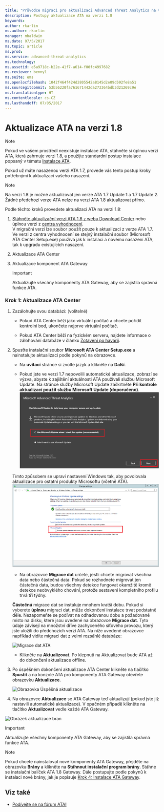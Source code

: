 ```yaml
---
title: "Průvodce migrací pro aktualizaci Advanced Threat Analytics na verzi 1.8 | Dokumentace Microsoftu"
description: Postupy aktualizace ATA na verzi 1.8
keywords: 
author: rkarlin
ms.author: rkarlin
manager: mbaldwin
ms.date: 07/5/2017
ms.topic: article
ms.prod: 
ms.service: advanced-threat-analytics
ms.technology: 
ms.assetid: e5a9718c-b22e-41f7-a614-f00fc4997682
ms.reviewer: bennyl
ms.suite: ems
ms.openlocfilehash: 1042f464f424d2805542a8145d2e09d592fe8a51
ms.sourcegitcommit: 53b56220fa761671442da273364bdb3d21269c9e
ms.translationtype: HT
ms.contentlocale: cs-CZ
ms.lasthandoff: 07/05/2017
---
```

# Aktualizace ATA na verzi 1.8
<a id="updating-ata-to-version-18" class="xliff"></a>

> [!NOTE] 
> Pokud ve vašem prostředí neexistuje instalace ATA, stáhněte si úplnou verzi ATA, která zahrnuje verzi 1.8, a použijte standardní postup instalace popsaný v tématu [Instalace ATA](install-ata-step1.md).

Pokud už máte nasazenou verzi ATA 1.7, provede vás tento postup kroky potřebnými k aktualizaci vašeho nasazení.

> [!NOTE] 
>  Na verzi 1.8 je možné aktualizovat jen verze ATA 1.7 Update 1 a 1.7 Update 2. Žádné předchozí verze ATA nelze na verzi ATA 1.8 aktualizovat přímo.

Podle těchto kroků provedete aktualizaci ATA na verzi 1.8:

1.  [Stáhněte aktualizační verzi ATA 1.8 z webu Download Center](https://www.microsoft.com/download/details.aspx?id=55536) nebo úplnou verzi z [centra vyhodnocení](http://www.microsoft.com/evalcenter/evaluate-microsoft-advanced-threat-analytics).<br>
V migrační verzi lze soubor použít pouze k aktualizaci z verze ATA 1.7. Ve verzi z centra vyhodnocení se stejný instalační soubor (Microsoft ATA Center Setup.exe) používá jak k instalaci a novému nasazení ATA, tak k upgradu existujících nasazení.

2.  Aktualizace ATA Center

4.  Aktualizace komponent ATA Gateway

    > [!IMPORTANT]
    > Aktualizujte všechny komponenty ATA Gateway, aby se zajistila správná funkce ATA.

### Krok 1: Aktualizace ATA Center
<a id="step-1-update-the-ata-center" class="xliff"></a>

1.  Zazálohujte svou databázi: (volitelné)

    -   Pokud ATA Center běží jako virtuální počítač a chcete pořídit kontrolní bod, ukončete nejprve virtuální počítač.

    -   Pokud ATA Center běží na fyzickém serveru, najdete informace o zálohování databáze v článku [Zotavení po havárii](disaster-recovery.md).

2.  Spusťte instalační soubor **Microsoft ATA Center Setup.exe** a nainstalujte aktualizaci podle pokynů na obrazovce.

    -  Na **uvítací** stránce si zvolte jazyk a klikněte na **Další**.

    -  Pokud jste ve verzi 1.7 nepovolili automatické aktualizace, zobrazí se výzva, abyste k zajištění aktuálnosti ATA používali službu Microsoft Update.  Na stránce služby Microsoft Update zaškrtněte **Při kontrole aktualizací použít službu Microsoft Update (doporučeno)**.
    ![Obrázek zajištění aktuálnosti ATA](media/ata_ms_update.png)
     
     Tímto způsobem se upraví nastavení Windows tak, aby povolovala aktualizace pro ostatní produkty Microsoftu (včetně ATA). 
    ![Obrázek automatické aktualizace Windows](media/ata_installupdatesautomatically.png)

    -  Na obrazovce **Migrace dat** určete, jestli chcete migrovat všechna data nebo částečná data. Pokud se rozhodnete migrovat jen částečná data, budou všechny detekce fungovat okamžitě kromě detekce neobvyklého chování, protože sestavení kompletního profilu trvá tři týdny.  
    
    **Částečná** migrace dat se instaluje mnohem kratší dobu. Pokud si vyberete **úplnou** migraci dat, může dokončení instalace trvat podstatně déle. Nezapomeňte se podívat na odhadovanou dobu a požadované místo na disku, které jsou uvedené na obrazovce **Migrace dat**. Tyto údaje závisejí na množství dříve zachyceného síťového provozu, který jste uložili do předchozích verzí ATA. Na níže uvedené obrazovce například vidíte migraci dat z velmi rozsáhlé databáze:
         
    ![Migrace dat ATA](media/migration-data-migration.png)

    -  Klikněte na **Aktualizovat**. Po klepnutí na Aktualizovat bude ATA až do dokončení aktualizace offline.

4.  Po úspěšném dokončení aktualizace ATA Center klikněte na tlačítko **Spustit** a na konzole ATA pro komponenty ATA Gateway otevřete obrazovku **Aktualizace**.

    ![Obrazovka Úspěšná aktualizace](media/migration-center-success.png)

5.  Na obrazovce **Aktualizace** se ATA Gateway teď aktualizují (pokud jste již nastavili automatické aktualizace). V opačném případě klikněte na tlačítko **Aktualizovat** vedle každé ATA Gateway.
  
![Obrázek aktualizace bran](media/migration-update-gw.png)

  
> [!IMPORTANT] 
> Aktualizujte všechny komponenty ATA Gateway, aby se zajistila správná funkce ATA.
 
> [!NOTE] 
> Pokud chcete nainstalovat nové komponenty ATA Gateway, přejděte na obrazovku **Brány** a klikněte na **Stáhnout instalační program brány**. Stáhne se instalační balíček ATA 1.8 Gateway. Dále postupujte podle pokynů k instalaci nové brány, jak je popisuje [Krok 4: Instalace ATA Gateway](install-ata-step4.md).


## Viz také
<a id="see-also" class="xliff"></a>

- [Podívejte se na fórum ATA!](https://social.technet.microsoft.com/Forums/security/home?forum=mata)
